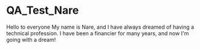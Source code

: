 # QA_Test_Nare

Hello to everyone
My name is Nare, and I have always dreamed of having a technical profession. 
I have been a financier for many years, and now I'm going with a dream!
